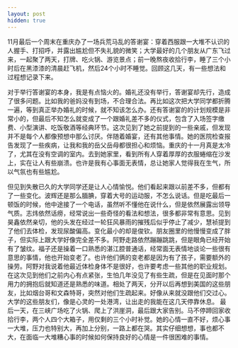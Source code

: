 ```yaml
---
layout: post
hidden: true
---
```


11月最后一个周末在重庆办了一场兵荒马乱的答谢宴：穿着西服跟一大堆不认识的人握手、打招呼，并露出尴尬但不失礼貌的微笑；大学最好的几个朋友从广东飞过来，一起聚了两天，打牌、吃火锅、游览景点；前一晚熬夜收拾行李，睡了三个小时后在黑漆漆的清晨赶飞机，然后24个小时不睡觉。回顾这几天，有一些想法和过程想记录下来。

对于举行答谢宴的本身，我是有点恼火的。婚礼还没有举行，答谢宴却先行，造成了很多问题。比如我的爸妈没有到场，不合理合法。再比如这次把大学同学都折腾一遍，等到真正举办婚礼的时候，就不知该怎么办。还有答谢宴的的计划规模是非常小的，但最后不知怎么就变成了一个跟婚礼差不多的仪式，包含了入场签字缴费、小型演讲、吃饭敬酒等经典环节。这次见到了她之前提到的一些亲戚，但发现并不是每个人都像预想中那么讨厌。伴随着婚宴，还有其他事情。她的医院检查报告发现了一些疾病，让我和我的岳父岳母都很担心和烦恼。重庆的十一月真是太冷了，尤其在没有空调的室内。去到她家里，看到所有人穿着厚厚的衣服蜷缩在沙发上，实在让人有些崩溃。也许是我有心事面无表情，总让她家人觉得我在生气，所以气氛也有些尴尬。

但见到失散已久的大学同学还是让人心情愉悦。他们看起来跟以前差不多，但都有了一些变化。波辉还是那么腼腆，穿着大号的运动服，不怎么说话。但是吃最后一顿饭的时候，他中途接了一个电话，虽然听不懂他在说什么，但是依然展露出领导气质。志炜依然话痨，经常说出一些奇怪的看法和想法，很多都非常有意思。见到昊鑫依然亲切，他的头发在经过一轮狂风暴雨的摧残后似乎停止了减少，慧祯提到了他们去体检，发现尿酸偏高。变化最小的却是俊钦。朋友圈里的他慢慢变成了胖子，但实际上跟大学好像完全差不多。阿野走路依然蹦蹦跳跳，但是眼角已经开始有了皱纹。福子还是操着一口熟悉的湛江腔普通话，经常面无表情地谈论一些很有意思的事情，他也开始变老了。也许他们俩的变老都是因为有了孩子，需要额外的操劳。阿野对我说着他最近体检身体不是很好，也许要考虑一些其他的职业规划。在这次见到他们之前内心有点紧张，生怕几年没见了有些生疏，但是在见面时那个用力的拥抱后就知道还是熟悉的味道。相处了两天，分开以后再想到美国的这些朋友，比如烟台哥和文森特哥，突然对他们生疏起来。好像从来就没跟他们交过心。大学的这些朋友们，像是心灵的一处港湾，让出走的我能在这几天停靠休息。
最后一天，在三峡广场吃了火锅、爬上了洪崖洞，最后跟大家告别。马不停蹄回家收拾行李，两个人四个大箱子，用仅剩的三个小时补觉。她的心情一直不好，烦心事一大堆，压力也特别大，再加上分别，一路上都在哭。其实仔细想想，事也都不大，在面临一大堆糟心事的时候如何保持良好的心情是一件很困难的事情。